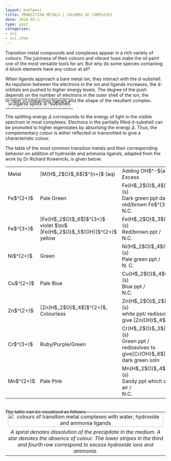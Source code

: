 ```yaml
---
layout: mathpost
title: TRANSITION METALS | COLOURS OF COMPLEXES
date: 2016-05-1 
type: post
categories:
- sci
- sci.chem
---
```


Transition metal compounds and complexes appear in a rich variety of colours. The juiciness of their colours and vibrant hues make the oil paint one of the most versatile tools for art. But why do some species containing d-block elements have any colour at all?

When ligands approach a bare metal ion, they interact with the d-subshell. As repulsion between the electrons in the ion and ligands increases, the d-orbitals are pushed to higher energy levels. The degree of the push depends on the number of electrons in the outer shell of the ion, the number of interacting ligands and the shape of the resultant complex.   
<br />
<table style="margin-top: -45px;" cellpadding="5">
    <tr>
    <td align="center" valign="center">
    <center><img width="100%" src="{{site.baseurl}}/assets/ligand.jpg" alt="ligand splits d-subshell" />
    </center>
    </td>
    </tr>
</table>

The splitting energy $\Delta$ corresponds to the energy of light in the visible spectrum in most complexes. Electrons in the partially filled d-subshell can be promoted to higher eigenstates by absorbing the energy $\Delta$. Thus, the complementary colour is either reflected or transmitted to give a characteristic colour.

The table of the most common transition metals and their corresponding behavior on addition of hydroxide and ammonia ligands, adapted from the work by Dr Richard Kowenicki, is given below:

<table class="tablch" width="100%"> 
<tr><td>Metal</td>
<td>[M(H$_2$O)$_6$]$^{n+}$ (aq)</td>
<td>Adding OH$^-$(aq) /<br/> Excess</td>
<td>Adding NH$_3$(aq) /<br/> Excess</td>
</tr>
<tr><td>Fe$^{2+}$</td>
<td>Pale Green</td>
<td>Fe(H$_2$O)$_4$(OH)$_2$ (s)<br/>Dark green ppt darkens to red/brown Fe$^{3+}$  /<br/>  N.C. </td>
<td>Fe(H$_2$O)$_4$(OH)$_2$ (s)<br/>Dark green ppt darkens to red/brown Fe$^{3+}$  /<br/> N.C.</td>
</tr>
<tr><td>Fe$^{3+}$</td>
<td>[Fe(H$_2$O)$_6$]$^{3+}$ violet $\to$ [Fe(H$_2$O)$_5$(OH)]$^{2+}$ yellow</td>
<td>Fe(H$_2$O)$_3$(OH)$_3$ (s)<br/>Red/brown ppt  /<br/> N.C.</td>
<td>Fe(H$_2$O)$_3$(OH)$_3$ (s)<br/>Red/brown ppt  /<br/> N. C. </td>
</tr>
<tr><td>Ni$^{2+}$<br/></td>
<td>Green</td>
<td>Ni(H$_2$O)$_4$(OH)$_2$ (s)<br/>Pale green ppt /<br/> N. C.</td>
<td>Ni(H$_2$O)$_4$(OH)$_2$ (s)<br/>Pale green ppt /<br/> redissolves to pale blue soln [Ni(NH$_3$)$_4$(H$_2$O)$_2$]$^{2+}$ </td>
</tr>
<tr><td>Cu$^{2+}$</td>
<td>Pale Blue</td>
<td>Cu(H$_2$O)$_4$(OH)$_2$­ (s)<br/>Blue ppt /<br/> N.C.</td>
<td>Cu(H$_2$O)$_4$(OH)$_2$ (s)<br/>Blue ppt /<br/> redissolves to deep blue soln [Cu(NH$_3$)$_4$(H$_2$O)$_2$]$^{2+}$</td>
</tr>
<tr><td>Zn$^{2+}$</td>
<td>[Zn(H$_2$O)$_4$]$^{2+}$, Colourless</td>
<td>Zn(H$_2$O)$_2$(OH)$_2$ (s)<br/>white ppt/ redissolves to give [Zn(OH)$_4$]$^{2-}$</td>
    <td>Zn(H$_2$O)$_2$(OH)$_2$ (s)<br/>white ppt /<br/> redissolves to [Zn(NH$_3$)$_4$]$^{2+}$</td>
</tr>
<tr><td>Cr$^{3+}$</td>
<td>Ruby/Purple/Green</td>
<td>Cr(H$_2$O)$_3$(OH)$_3$ (s)<br/>Green ppt  /<br/> redissolves to give[Cr(OH)$_6$]$^{3-}$ dark green soln</td>
    <td>Cr(H$_2$O)$_3$(OH)$_3$ (s)<br/>Green ppt  /<br/>lilac soln [Cr(NH$_3$)$_6$]3+</td>
</tr>
<tr><td>Mn$^{2+}$</td>
<td>Pale Pink</td>
<td>Mn(H$_2$O)$_4$(OH)$_2$ (s)<br/>Sandy ppt which darkens in air /<br/> N.C. </td>
<td>Mn(H$_2$O)$_4$(OH)$_2$ (s)<br/>Sandy ppt which darkens in air /<br/> N. C. </td>
</tr>
</table>
<br />
The table can be visualised as follows:
<br />
<br />
<table style="margin-top: -25px;" cellpadding="5">
    <tr>
    <td align="center" valign="center">
    <center><img width="100%" src="{{site.baseurl}}/assets/per.png" alt="colours of transition metal complexes with water, hydroxide and ammonia ligands" />
    </center>
    </td>
    </tr>
    <tr>
    <td align="center" valign="center">
    <em> A spiral denotes dissolution of the precipitate in the medium. A star denotes the absence of colour. The lower stripes in the third and fourth row correspond to excess hydroxide ions and ammonia.</em>
    </td>
    </tr>
</table>


